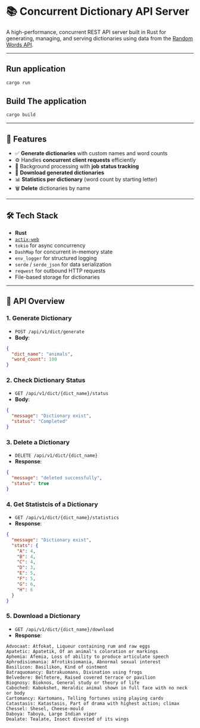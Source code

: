 # 📚 Concurrent Dictionary API Server

A high-performance, concurrent REST API server built in Rust for generating, managing, and serving dictionaries using data from the [Random Words API](https://random-words-api.vercel.app/word).

---
## Run application
```rust
cargo run
```

## Build The application
```rust
cargo build
```

---

## 🚀 Features

- ✅ **Generate dictionaries** with custom names and word counts
- ⚙️ Handles **concurrent client requests** efficiently
- 🔄 Background processing with **job status tracking**
- 📁 **Download generated dictionaries**
- 📊 **Statistics per dictionary** (word count by starting letter)
- 🗑️ **Delete** dictionaries by name

---

## 🛠️ Tech Stack

- **Rust**
- [`actix-web`](https://actix.rs/)
- `tokio` for async concurrency
- `DashMap` for concurrent in-memory state
- `env_logger` for structured logging
- `serde` / `serde_json` for data serialization
- `reqwest` for outbound HTTP requests
- File-based storage for dictionaries

---

## 📂 API Overview

### 1. **Generate Dictionary**
- `POST /api/v1/dict/generate`
- **Body**:
```json
{
  "dict_name": "animals",
  "word_count": 100
}
```

### 2. **Check Dictionary Status**
- `GET /api/v1/dict/{dict_name}/status`
- **Body**:
```json
{
  "message": "Dictionary exist",
  "status": "Completed"
}
```

### 3. **Delete a Dictionary**
- `DELETE /api/v1/dict/{dict_name}`
- **Response**:
```json
{
  "message": "deleted successfully",
  "status": true
}
```

### 4. **Get Statistcis of a Dictionary**
- `GET /api/v1/dict/{dict_name}/statistics`
- **Response**:
```json
{
  "message": "Dictionary exist",
  "stats": {
    "A": 4,
    "B": 4,
    "C": 4,
    "D": 3,
    "E": 5,
    "F": 5,
    "G": 6,
    "H": 6
  }
}
```

### 5. **Download a Dictionary**
- `GET /api/v1/dict/{dict_name}/download`
- **Response**:
```text
Advocaat: Atfokat, Liqueur containing rum and raw eggs  
Apatetic: Apatetik, Of an animal's coloration or markings  
Aphemia: Afemia, Loss of ability to produce articulate speech  
Aphrodisiomania: Afrotiksiomania, Abnormal sexual interest  
Basilicon: Basilikon, Kind of ointment  
Batraquomancy: Batrakuomans, Divination using frogs  
Belvedere: Belfetere, Raised covered terrace or pavilion  
Biognosy: Bioknos, General study or theory of life  
Caboched: Kabokshet, Heraldic animal shown in full face with no neck or body  
Cartomancy: Kartomans, Telling fortunes using playing cards  
Catastasis: Katastasis, Part of drama with highest action; climax   
Chessel: Shesel, Cheese-mould  
Daboya: Taboya, Large Indian viper  
Dealate: Tealate, Insect divested of its wings
```

